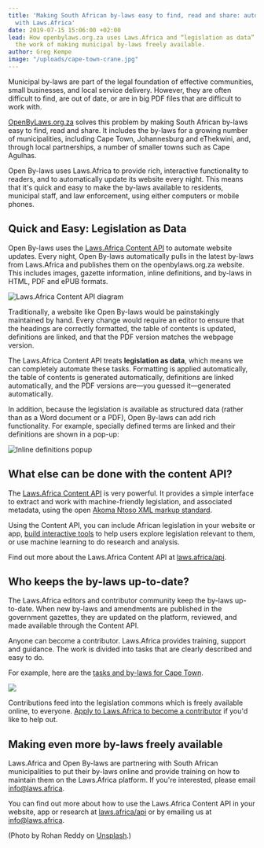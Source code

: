 ```yaml
---
title: 'Making South African by-laws easy to find, read and share: automating OpenByLaws.org.za
  with Laws.Africa'
date: 2019-07-15 15:06:00 +02:00
lead: How openbylaws.org.za uses Laws.Africa and “legislation as data” to automate
  the work of making municipal by-laws freely available.
author: Greg Kempe
image: "/uploads/cape-town-crane.jpg"
---
```


Municipal by-laws are part of the legal foundation of effective communities, small businesses, and local service delivery. However, they are often difficult to find, are out of date, or are in big PDF files that are difficult to work with.

[OpenByLaws.org.za](https://openbylaws.org.za) solves this problem by making South African by-laws easy to find, read and share. It includes the by-laws for a growing number of municipalities, including Cape Town, Johannesburg and eThekwini, and, through local partnerships, a number of smaller towns such as Cape Agulhas.

Open By-laws uses Laws.Africa to provide rich, interactive functionality to readers, and to automatically update its website every night. This means that it's quick and easy to make the by-laws available to residents, municipal staff, and law enforcement, using either computers or mobile phones.

## Quick and Easy: Legislation as Data

Open By-laws uses the [Laws.Africa Content API](https://laws.africa/api/) to automate website updates. Every night, Open By-laws automatically pulls in the latest by-laws from Laws.Africa and publishes them on the openbylaws.org.za website. This includes images, gazette information, inline definitions, and by-laws in HTML, PDF and ePUB formats.

<img src="/uploads/content-api.png" alt="Laws.Africa Content API diagram">

Traditionally, a website like Open By-laws would be painstakingly maintained by hand. Every change would require an editor to ensure that the headings are correctly formatted, the table of contents is updated, definitions are linked, and that the PDF version matches the webpage version.

The Laws.Africa Content API treats **legislation as data**, which means we can completely automate these tasks. Formatting is applied automatically, the table of contents is generated automatically, definitions are linked automatically, and the PDF versions are—you guessed it—generated automatically.

In addition, because the legislation is available as structured data (rather than as a Word document or a PDF), Open By-laws can add rich functionality. For example, specially defined terms are linked and their definitions are shown in a pop-up:

<img src="/uploads/bylaw-definitions.gif" alt="Inline definitions popup">

## What else can be done with the content API?

The [Laws.Africa Content API](https://laws.africa/api/) is very powerful. It provides a simple interface to extract and work with machine-friendly legislation, and associated metadata, using the open [Akoma Ntoso XML markup standard](http://www.akomantoso.org/).

Using the Content API, you can include African legislation in your website or app, [build interactive tools](https://laws.africa/help/api/guide-table-of-contents.html) to help users explore legislation relevant to them, or use machine learning to do research and analysis.

Find out more about the Laws.Africa Content API at [laws.africa/api](https://laws.africa/api/).

## Who keeps the by-laws up-to-date?

The Laws.Africa editors and contributor community keep the by-laws up-to-date. When new by-laws and amendments are published in the government gazettes, they are updated on the platform, reviewed, and made available through the Content API.

Anyone can become a contributor. Laws.Africa provides training, support and guidance. The work is divided into tasks that are clearly described and easy to do.

For example, here are the [tasks and by-laws for Cape Town](https://edit.laws.africa/places/za-cpt/).

<img src="/uploads/platform-cpt.png">

Contributions feed into the legislation commons which is freely available online, to everyone. [Apply to Laws.Africa to become a contributor](https://laws.africa/jobs) if you'd like to help out.

## Making even more by-laws freely available

Laws.Africa and Open By-laws are partnering with South African municipalities to put their by-laws online and provide training on how to maintain them on the Laws.Africa platform. If you're interested, please email [info@laws.africa](mailto:info@laws.africa).

You can find out more about how to use the Laws.Africa Content API in your website, app or research at [laws.africa/api](https://laws.africa/api/) or by emailing us at [info@laws.africa](mailto:info@laws.africa).

(Photo by Rohan Reddy on [Unsplash](https://unsplash.com/photos/Ae4qJD-IdL8).)
